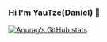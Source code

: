 ### Hi I'm YauTze(Daniel) 👋

[![Anurag’s GitHub stats](https://github-readme-stats.vercel.app/api?username=yautze&include_all_commits=true&count_private=true&show_icons=true&theme=onedark)](https://github.com/anuraghazra/github-readme-stats)
<!--
**yautze/yautze** is a ✨ _special_ ✨ repository because its `README.md` (this file) appears on your GitHub profile.

Here are some ideas to get you started:

- 🔭 I’m currently working on ...
- 🌱 I’m currently learning ...
- 👯 I’m looking to collaborate on ...
- 🤔 I’m looking for help with ...
- 💬 Ask me about ...
- 📫 How to reach me: ...
- 😄 Pronouns: ...
- ⚡ Fun fact: ...
-->
